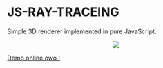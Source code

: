 # JS-RAY-TRACEING
Simple 3D renderer implemented in pure JavaScript.

<p align="center">
  <img src="https://yudakan.com/imgs/github/proj_rt.png"/>
</p>

<a href="https://jsrender.yudakan.com/">Demo online owo !</a>
